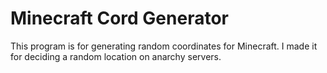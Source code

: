 # Minecraft Cord Generator

This program is for generating random coordinates for Minecraft.
I made it for deciding a random location on anarchy servers.
